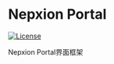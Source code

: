 # Nepxion Portal
[![License](https://img.shields.io/badge/License-Apache%202.0-blue.svg?label=license)](https://github.com/Nepxion/nepxion.github.io/blob/master/LICENSE)

Nepxion Portal界面框架 